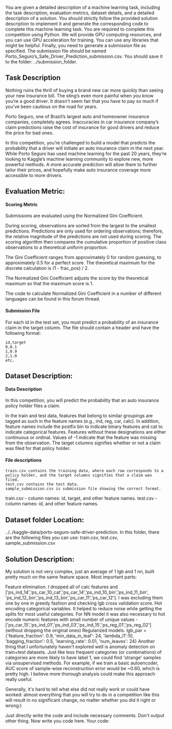 You are given a detailed description of a machine learning task, including the task description, evaluation metrics, dataset details, and a detailed description of a solution.
You should strictly follow the provided solution description to implement it and generate the corresponding code to complete this machine learning task.
You are required to complete this competition using Python. We will provide GPU computing resources, and you can use GPU acceleration for training.
You can use any libraries that might be helpful.
Finally, you need to generate a submission file as specified. The submission file should be named Porto_Seguro’s_Safe_Driver_Prediction_submission.csv. You should save it to the folder: ../submission_folder.

## Task Description
Nothing ruins the thrill of buying a brand new car more quickly than seeing your new insurance bill. The sting’s even more painful when you know you’re a good driver. It doesn’t seem fair that you have to pay so much if you’ve been cautious on the road for years.

Porto Seguro, one of Brazil’s largest auto and homeowner insurance companies, completely agrees. Inaccuracies in car insurance company’s claim predictions raise the cost of insurance for good drivers and reduce the price for bad ones.

In this competition, you’re challenged to build a model that predicts the probability that a driver will initiate an auto insurance claim in the next year. While Porto Seguro has used machine learning for the past 20 years, they’re looking to Kaggle’s machine learning community to explore new, more powerful methods. A more accurate prediction will allow them to further tailor their prices, and hopefully make auto insurance coverage more accessible to more drivers.

##  Evaluation Metric:
#### Scoring Metric
Submissions are evaluated using the Normalized Gini Coefficient.

During scoring, observations are sorted from the largest to the smallest predictions. Predictions are only used for ordering observations; therefore, the relative magnitude of the predictions are not used during scoring. The scoring algorithm then compares the cumulative proportion of positive class observations to a theoretical uniform proportion.

The Gini Coefficient ranges from approximately 0 for random guessing, to approximately 0.5 for a perfect score. The theoretical maximum for the discrete calculation is (1 - frac_pos) / 2.

The Normalized Gini Coefficient adjusts the score by the theoretical maximum so that the maximum score is 1.

The code to calculate Normalized Gini Coefficient in a number of different languages can be found in this forum thread.

#### Submission File
For each id in the test set, you must predict a probability of an insurance claim in the target column. The file should contain a header and have the following format:

    id,target
    0,0.1
    1,0.9
    2,1.0
    etc.

##  Dataset Description:
#### Data Description
In this competition, you will predict the probability that an auto insurance policy holder files a claim.

In the train and test data, features that belong to similar groupings are tagged as such in the feature names (e.g., ind, reg, car, calc). In addition, feature names include the postfix bin to indicate binary features and cat to indicate categorical features. Features without these designations are either continuous or ordinal. Values of -1 indicate that the feature was missing from the observation. The target columns signifies whether or not a claim was filed for that policy holder.
#### File descriptions

    train.csv contains the training data, where each row corresponds to a policy holder, and the target columns signifies that a claim was filed.
    test.csv contains the test data.
    sample_submission.csv is submission file showing the correct format.

train.csv - column names: id, target, and other feature names. 
test.csv - column names: id, and other feature names. 

## Dataset folder Location: 
../../kaggle-data/porto-seguro-safe-driver-prediction. In this folder, there are the following files you can use: train.csv, test.csv, sample_submission.csv

## Solution Description:

My solution is not very complex, just an average of 1 lgb and 1 nn, built pretty much on the same feature space. Most important parts:

Feature elimination. I dropped all of calc features and ['ps_ind_14','ps_car_10_cat','ps_car_14','ps_ind_10_bin','ps_ind_11_bin',
'ps_ind_12_bin','ps_ind_13_bin','ps_car_11','ps_car_12']. I was excluding them one by one in greedy fashion and checking lgb cross validation score.
Hot encoding categorical variables. It helped to reduce noise while getting the splits for most useful categories.
For NN model it was also necessary to hot encode numeric features with small number of unique values - ['ps_car_15','ps_ind_01','ps_ind_03','ps_ind_15','ps_reg_01','ps_reg_02'] (without dropping the original ones)
Regularized models. lgb_par = {'feature_fraction': 0.9, 'min_data_in_leaf': 24, 'lambda_l1':10, 'bagging_fraction': 0.5, 'learning_rate': 0.01, 'num_leaves': 24}
Another thing that I unfortunately haven't explored well is anomaly detection on train+test datasets. Just like less frequent categories (or combinations) of categories are more likely to have label 1, we could find 'strange' samples via unsupervised methods. For example, if we train a basic autoencoder, AUC score of sample-wise reconstruction error would be ~0.60, which is pretty high. I believe more thorough analysis could make this approach really useful.

Generally, it's hard to tell what else did not really work or could have worked: almost everything that you will try to do in a competition like this will result in no significant change, no matter whether you did it right or wrong:)

Just directly write the code and include necessary comments. Don't output other thing. Now write you code here. 
Your code: